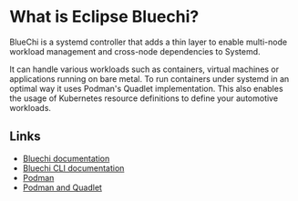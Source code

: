 # What is Eclipse Bluechi?

BlueChi is a systemd controller that adds a thin layer to enable multi-node
workload management and cross-node dependencies to Systemd.

It can handle various workloads such as containers, virtual machines or
applications running on bare metal. To run containers under systemd in an
optimal way it uses Podman's Quadlet implementation. This also enables the usage
of Kubernetes resource definitions to define your automotive workloads.

## Links

* [Bluechi documentation](https://bluechi.readthedocs.io/en/latest/)
* [Bluechi CLI
  documentation](<https://github.com/eclipse-bluechi/bluechi/blob/main/doc/man/bluechictl.1.md>)
* [Podman](https://docs.podman.io/en/latest/)
* [Podman and Quadlet](https://www.redhat.com/sysadmin/quadlet-podman)
